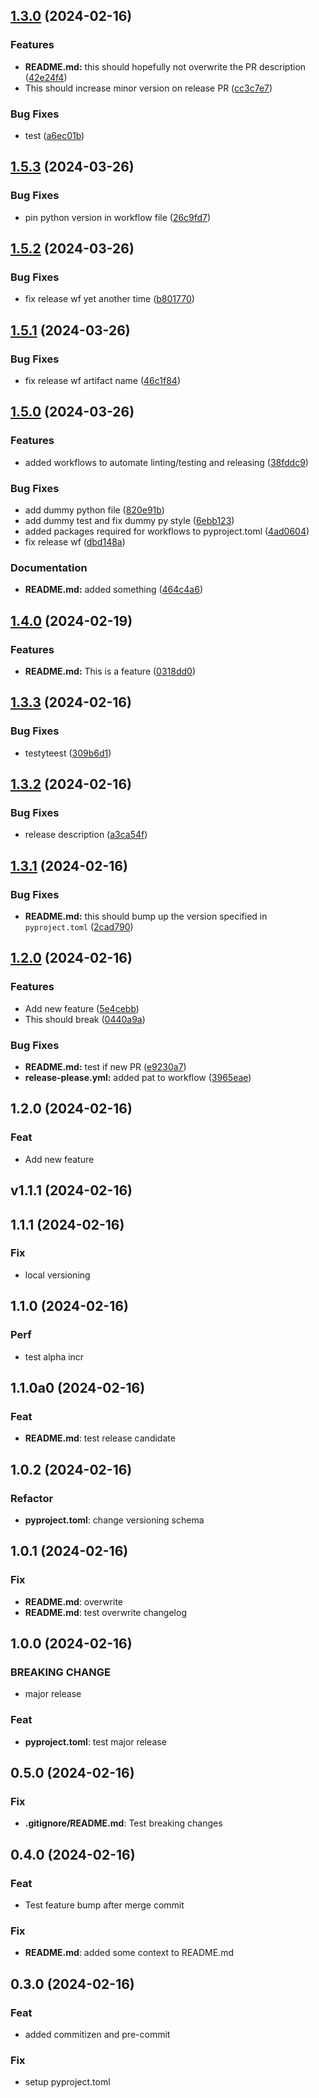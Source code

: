 ## [1.3.0](https://github.com/MaxDall/test-commitizen/compare/v1.2.0...v1.3.0) (2024-02-16)


### Features

* **README.md:** this should hopefully not overwrite the PR description ([42e24f4](https://github.com/MaxDall/test-commitizen/commit/42e24f405163c7bcb0f5ff0e8bbdd6e4ac401545))
* This should increase minor version on release PR ([cc3c7e7](https://github.com/MaxDall/test-commitizen/commit/cc3c7e71a8a3dfade30993f7cf0fb02504d77850))


### Bug Fixes

* test ([a6ec01b](https://github.com/MaxDall/test-commitizen/commit/a6ec01b69d0ca6dbf69da08ba3e1acb5094330cc))

## [1.5.3](https://github.com/MaxDall/test-commitizen/compare/v1.5.2...v1.5.3) (2024-03-26)


### Bug Fixes

* pin python version in workflow file ([26c9fd7](https://github.com/MaxDall/test-commitizen/commit/26c9fd76154b7a8a16f8d9af622980dba37f8779))

## [1.5.2](https://github.com/MaxDall/test-commitizen/compare/v1.5.1...v1.5.2) (2024-03-26)


### Bug Fixes

* fix release wf yet another time ([b801770](https://github.com/MaxDall/test-commitizen/commit/b80177042b5862b3e314c1c2d5674649f0a013f1))

## [1.5.1](https://github.com/MaxDall/test-commitizen/compare/v1.5.0...v1.5.1) (2024-03-26)


### Bug Fixes

* fix release wf artifact name ([46c1f84](https://github.com/MaxDall/test-commitizen/commit/46c1f84bdb7f492a3b9f9fdba1d13eab3db68f42))

## [1.5.0](https://github.com/MaxDall/test-commitizen/compare/v1.4.0...v1.5.0) (2024-03-26)


### Features

* added workflows to automate linting/testing and releasing ([38fddc9](https://github.com/MaxDall/test-commitizen/commit/38fddc9586d0b899daddf27f43924f9cc04d3764))


### Bug Fixes

* add dummy python file ([820e91b](https://github.com/MaxDall/test-commitizen/commit/820e91b436429997d893bde7763bea8ccae3d101))
* add dummy test and fix dummy py style ([6ebb123](https://github.com/MaxDall/test-commitizen/commit/6ebb123fda5558de431ef93fec6e5142ec9434ea))
* added packages required for workflows to pyproject.toml ([4ad0604](https://github.com/MaxDall/test-commitizen/commit/4ad06041f45f12882b2b4f26a448d6db128a972b))
* fix release wf ([dbd148a](https://github.com/MaxDall/test-commitizen/commit/dbd148a718ababe209f2c5195ce1784c4c489dd0))


### Documentation

* **README.md:** added something ([464c4a6](https://github.com/MaxDall/test-commitizen/commit/464c4a6433de4e55c1f9b3c3dd04ada465f3c55a))

## [1.4.0](https://github.com/MaxDall/test-commitizen/compare/v1.3.3...v1.4.0) (2024-02-19)


### Features

* **README.md:** This is a feature ([0318dd0](https://github.com/MaxDall/test-commitizen/commit/0318dd0d3c17d07cc7fffd69e72d6d2d045644a9))

## [1.3.3](https://github.com/MaxDall/test-commitizen/compare/v1.3.2...v1.3.3) (2024-02-16)


### Bug Fixes

* testyteest ([309b6d1](https://github.com/MaxDall/test-commitizen/commit/309b6d1a0dcd1a1842c888d252a27595d31eeef1))

## [1.3.2](https://github.com/MaxDall/test-commitizen/compare/v1.3.1...v1.3.2) (2024-02-16)


### Bug Fixes

* release description ([a3ca54f](https://github.com/MaxDall/test-commitizen/commit/a3ca54f899e15f8d8f454281765f382363292d6c))

## [1.3.1](https://github.com/MaxDall/test-commitizen/compare/v1.3.0...v1.3.1) (2024-02-16)


### Bug Fixes

* **README.md:** this should bump up the version specified in `pyproject.toml` ([2cad790](https://github.com/MaxDall/test-commitizen/commit/2cad790916d0d9e93cb686518bd860badee980de))

## [1.2.0](https://github.com/MaxDall/test-commitizen/compare/v1.1.1...v1.2.0) (2024-02-16)


### Features

* Add new feature ([5e4cebb](https://github.com/MaxDall/test-commitizen/commit/5e4cebbd9240e1e0c9b64996a95451a605d3b517))
* This should break ([0440a9a](https://github.com/MaxDall/test-commitizen/commit/0440a9a233612782eb830097f1a614a8b596fd08))


### Bug Fixes

* **README.md:** test if new PR ([e9230a7](https://github.com/MaxDall/test-commitizen/commit/e9230a7c9b60b030a93a6f586b5d4c44c3d039b1))
* **release-please.yml:** added pat to workflow ([3965eae](https://github.com/MaxDall/test-commitizen/commit/3965eae90291785c8acb40cb3d9001c6c3b53d47))

## 1.2.0 (2024-02-16)

### Feat

- Add new feature

## v1.1.1 (2024-02-16)

## 1.1.1 (2024-02-16)

### Fix

- local versioning

## 1.1.0 (2024-02-16)

### Perf

- test alpha incr

## 1.1.0a0 (2024-02-16)

### Feat

- **README.md**: test release candidate

## 1.0.2 (2024-02-16)

### Refactor

- **pyproject.toml**: change versioning schema

## 1.0.1 (2024-02-16)

### Fix

- **README.md**: overwrite
- **README.md**: test overwrite changelog

## 1.0.0 (2024-02-16)

### BREAKING CHANGE

- major release

### Feat

- **pyproject.toml**: test major release

## 0.5.0 (2024-02-16)

### Fix

- **.gitignore/README.md**: Test breaking changes

## 0.4.0 (2024-02-16)

### Feat

- Test feature bump after merge commit

### Fix

- **README.md**: added some context to README.md

## 0.3.0 (2024-02-16)

### Feat

- added commitizen and pre-commit

### Fix

- setup pyproject.toml
